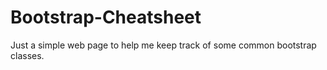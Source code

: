 # Bootstrap-Cheatsheet

Just a simple web page to help me keep track of some common bootstrap classes.
